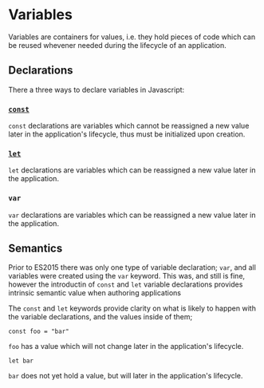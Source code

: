 # Variables

Variables are containers for values, i.e. they hold pieces of code which can be reused whevener needed during the lifecycle of an application.

## Declarations

There a three ways to declare variables in Javascript:

### [`const`](/const)

`const` declarations are variables which cannot be reassigned a new value later in the application's lifecycle, thus must be initialized upon creation.

### [`let`](/let)

`let` declarations are variables which can be reassigned a new value later in the application.

### `var`

`var` declarations are variables which can be reassigned a new value later in the application.

## Semantics

Prior to ES2015 there was only one type of variable declaration; `var`, and all variables were created using the `var` keyword. This was, and still is fine, however the introductin of `const` and `let` variable declarations provides intrinsic semantic value when authoring applications

The `const` and `let` keywords provide clarity on what is likely to happen with the variable declarations, and the values inside of them;

```
const foo = "bar"
```

`foo` has a value which will not change later in the application's lifecycle.

```
let bar
```

`bar` does not yet hold a value, but will later in the application's lifecycle.
